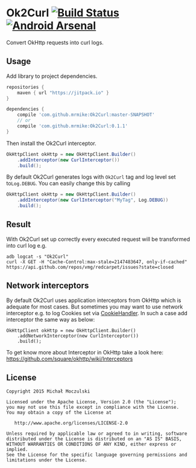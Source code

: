 # Ok2Curl [![Build Status](https://travis-ci.org/mrmike/Ok2Curl.svg)](https://travis-ci.org/mrmike/Ok2Curl) [![Android Arsenal](https://img.shields.io/badge/Android%20Arsenal-Ok2Curl-green.svg?style=flat)](https://android-arsenal.com/details/1/2653)

Convert OkHttp requests into curl logs.

## Usage
Add library to project dependencies.
```groovy
repositories {
    maven { url "https://jitpack.io" }
}

dependencies {
    compile 'com.github.mrmike:Ok2Curl:master-SNAPSHOT'
    // or 
    compile 'com.github.mrmike:Ok2Curl:0.1.1'
}
```

Then install the Ok2Curl interceptor.
```java
OkHttpClient okHttp = new OkHttpClient.Builder()
    .addInterceptor(new CurlInterceptor())
    .build();
```

By default Ok2Curl generates logs with `Ok2Curl` tag and log level set to`Log.DEBUG`. You can easily change this by calling
```java
OkHttpClient okHttp = new OkHttpClient.Builder()
    .addInterceptor(new CurlInterceptor("MyTag", Log.DEBUG))
    .build();
```

## Result
With Ok2Curl set up correctly every executed request will be transformed into curl log e.g.
```shell
adb logcat -s "Ok2Curl"
curl -X GET -H "Cache-Control:max-stale=2147483647, only-if-cached" https://api.github.com/repos/vmg/redcarpet/issues?state=closed
```

## Network interceptors
By default Ok2Curl uses application interceptors from OkHttp which is adequate for most cases. But sometimes you may want to use network interceptor e.g. to log Cookies set via [CookieHandler](http://docs.oracle.com/javase/6/docs/api/java/net/CookieHandler.html). In such a case add interceptor the same way as below:  

```
OkHttpClient okHttp = new OkHttpClient.Builder()
    .addNetworkInterceptor(new CurlInterceptor())
    .build();
```

To get know more about Interceptor in OkHttp take a look here: https://github.com/square/okhttp/wiki/Interceptors

## License

    Copyright 2015 Michał Moczulski

    Licensed under the Apache License, Version 2.0 (the "License");
    you may not use this file except in compliance with the License.
    You may obtain a copy of the License at

       http://www.apache.org/licenses/LICENSE-2.0

    Unless required by applicable law or agreed to in writing, software
    distributed under the License is distributed on an "AS IS" BASIS,
    WITHOUT WARRANTIES OR CONDITIONS OF ANY KIND, either express or implied.
    See the License for the specific language governing permissions and
    limitations under the License.
